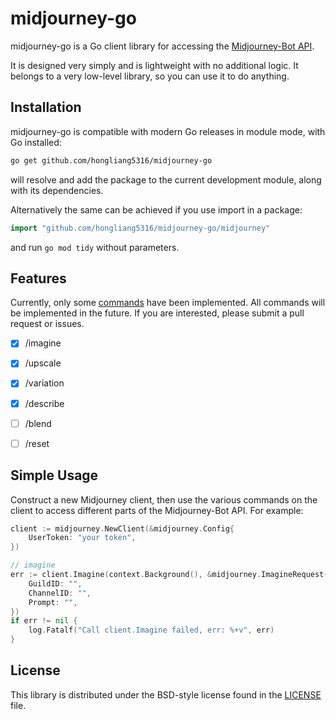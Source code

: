 # midjourney-go #

midjourney-go is a Go client library for accessing the [Midjourney-Bot API](https://midjourney.com/).

It is designed very simply and is lightweight with no additional logic. It belongs to a very low-level library, so you can use it to do anything.

## Installation ##

midjourney-go is compatible with modern Go releases in module mode, with Go installed:

```bash
go get github.com/hongliang5316/midjourney-go
```

will resolve and add the package to the current development module, along with its dependencies.

Alternatively the same can be achieved if you use import in a package:

```go
import "github.com/hongliang5316/midjourney-go/midjourney"
```

and run `go mod tidy` without parameters.

## Features ##

Currently, only some [commands](https://docs.midjourney.com/docs/command-list) have been implemented. All commands will be implemented in the future. If you are interested, please submit a pull request or issues.

- [x] /imagine

- [x] /upscale

- [x] /variation

- [x] /describe

- [ ] /blend

- [ ] /reset

## Simple Usage ##

Construct a new Midjourney client, then use the various commands on the client to
access different parts of the Midjourney-Bot API. For example:

```go
client := midjourney.NewClient(&midjourney.Config{
    UserToken: "your token",
})

// imagine
err := client.Imagine(context.Background(), &midjourney.ImagineRequest{
    GuildID: "",
    ChannelID: "",
    Prompt: "",
})
if err != nil {
    log.Fatalf("Call client.Imagine failed, err: %+v", err)
}
```

## License ##

This library is distributed under the BSD-style license found in the [LICENSE](./LICENSE)
file.
